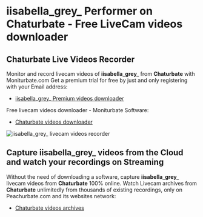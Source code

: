 # iisabella_grey_ Performer on Chaturbate - Free LiveCam videos downloader

## Chaturbate Live Videos Recorder

Monitor and record livecam videos of **iisabella_grey_** from **Chaturbate** with Moniturbate.com
Get a premium trial for free by just and only registering with your Email address:
* [iisabella_grey_ Premium videos downloader](https://moniturbate.com/request-demo-licence-key.html)

Free livecam videos downloader - Moniturbate Software:
* [Chaturbate videos downloader](https://moniturbate.com/moniturbate-download-software.html)

![iisabella_grey_ livecam videos recorder](https://peachurnet.com/templates/moniturbate-software.png)


## Capture iisabella_grey_ videos from the Cloud and watch your recordings on Streaming

Without the need of downloading a software, capture **iisabella_grey_** livecam videos from **Chaturbate** 100% online.
Watch Livecam archives from **Chaturbate** unlimitedly from thousands of existing recordings, only on Peachurbate.com and its websites network:
* [Chaturbate videos archives](https://peachurnet.com/)